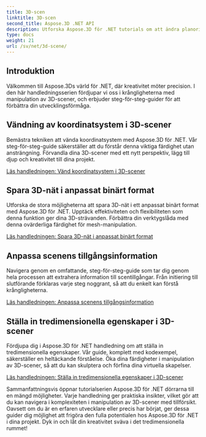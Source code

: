 ```yaml
---
title: 3D-scen
linktitle: 3D-scen
second_title: Aspose.3D .NET API
description: Utforska Aspose.3D för .NET tutorials om att ändra planorientering, exportera scener till komprimerat AMF-format, vända koordinatsystem och mer.
type: docs
weight: 21
url: /sv/net/3d-scene/
---
```

## Introduktion

Välkommen till Aspose.3Ds värld för .NET, där kreativitet möter precision. I den här handledningsserien fördjupar vi oss i krångligheterna med manipulation av 3D-scener, och erbjuder steg-för-steg-guider för att förbättra din utvecklingsförmåga.

## Vändning av koordinatsystem i 3D-scener

Bemästra tekniken att vända koordinatsystem med Aspose.3D för .NET. Vår steg-för-steg-guide säkerställer att du förstår denna viktiga färdighet utan ansträngning. Förvandla dina 3D-scener med ett nytt perspektiv, lägg till djup och kreativitet till dina projekt.

[Läs handledningen: Vänd koordinatsystem i 3D-scener](./flip-coordinate-system/)

## Spara 3D-nät i anpassat binärt format

Utforska de stora möjligheterna att spara 3D-nät i ett anpassat binärt format med Aspose.3D för .NET. Upptäck effektiviteten och flexibiliteten som denna funktion ger dina 3D-strävanden. Förbättra din verktygslåda med denna ovärderliga färdighet för mesh-manipulation.

[Läs handledningen: Spara 3D-nät i anpassat binärt format](./save-3d-meshes-binary-format/)


## Anpassa scenens tillgångsinformation

Navigera genom en omfattande, steg-för-steg-guide som tar dig genom hela processen att extrahera information till scentillgångar. Från initiering till slutförande förklaras varje steg noggrant, så att du enkelt kan förstå krångligheterna.

[Läs handledningen: Anpassa scenens tillgångsinformation](./information-to-scene/)

## Ställa in tredimensionella egenskaper i 3D-scener

Fördjupa dig i Aspose.3D för .NET handledning om att ställa in tredimensionella egenskaper. Vår guide, komplett med kodexempel, säkerställer en heltäckande förståelse. Öka dina färdigheter i manipulation av 3D-scener, så att du kan skulptera och förfina dina virtuella skapelser.

[Läs handledningen: Ställa in tredimensionella egenskaper i 3D-scener](./set-3d-properties/)

Sammanfattningsvis öppnar tutorialserien Aspose.3D för .NET dörrarna till en mängd möjligheter. Varje handledning ger praktiska insikter, vilket gör att du kan navigera i komplexiteten i manipulation av 3D-scener med tillförsikt. Oavsett om du är en erfaren utvecklare eller precis har börjat, ger dessa guider dig möjlighet att frigöra den fulla potentialen hos Aspose.3D för .NET i dina projekt. Dyk in och låt din kreativitet sväva i det tredimensionella rummet!